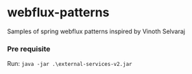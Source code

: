 # webflux-patterns
Samples of spring webflux patterns inspired by Vinoth Selvaraj

### Pre requisite

Run: ``java -jar .\external-services-v2.jar``
